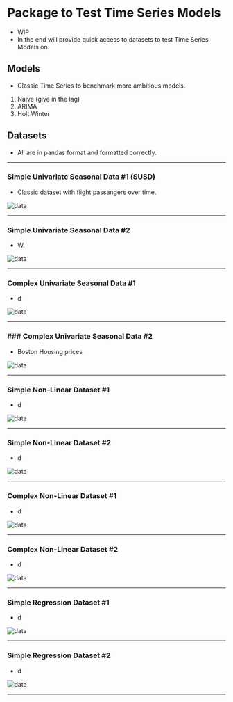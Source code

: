# Package to Test Time Series Models

* WIP 
* In the end will provide quick access to datasets to test Time Series Models on. 

## Models

* Classic Time Series to benchmark more ambitious models. 
1. Naive (give in the lag) 
2. ARIMA
3. Holt Winter

## Datasets
* All are in pandas format and formatted correctly.
______

### Simple Univariate Seasonal Data #1 (SUSD)

* Classic dataset with flight passangers over time.

![data](https://www.solver.com/sites/default/files/Timese1.jpg)

______

### Simple Univariate Seasonal Data #2

* W.

![data]()

______


### Complex Univariate Seasonal Data #1

* d 

![data]()

______

### ### Complex Univariate Seasonal Data #2 

* Boston Housing prices

![data]()

______


### Simple Non-Linear Dataset #1

* d 

![data]()

______


### Simple Non-Linear Dataset #2 

* d 

![data]()

______

### Complex Non-Linear Dataset #1

* d 

![data]()

______


### Complex Non-Linear Dataset #2 

* d 

![data]()

______


### Simple Regression Dataset #1

* d 

![data]()

______


### Simple Regression Dataset #2

* d 

![data]()

______

